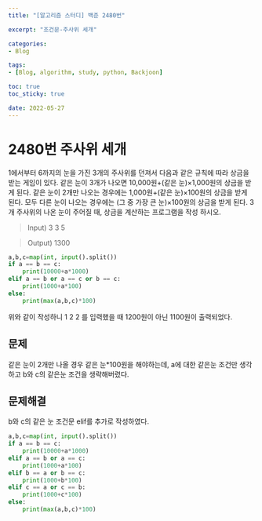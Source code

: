 ```yaml
--- 
title: "[알고리즘 스터디] 백준 2480번" 

excerpt: "조건문-주사위 세개" 

categories: 
- Blog 

tags: 
- [Blog, algorithm, study, python, Backjoon]

toc: true
toc_sticky: true

date: 2022-05-27
--- 
```


# 2480번 주사위 세개
1에서부터 6까지의 눈을 가진 3개의 주사위를 던져서 다음과 같은 규칙에 따라 상금을 받는 게임이 있다. 
같은 눈이 3개가 나오면 10,000원+(같은 눈)×1,000원의 상금을 받게 된다. 
같은 눈이 2개만 나오는 경우에는 1,000원+(같은 눈)×100원의 상금을 받게 된다. 
모두 다른 눈이 나오는 경우에는 (그 중 가장 큰 눈)×100원의 상금을 받게 된다.
3개 주사위의 나온 눈이 주어질 때, 상금을 계산하는 프로그램을 작성 하시오.

> Input) 3 3 5

> Output) 1300

```python 
a,b,c=map(int, input().split())
if a == b == c:
    print(10000+a*1000)
elif a == b or a == c or b == c:
    print(1000+a*100)
else:
    print(max(a,b,c)*100)
```

위와 같이 작성하니 1 2 2 를 입력했을 때 1200원이 아닌 1100원이 출력되었다.

## 문제
같은 눈이 2개만 나올 경우 같은 눈*100원을 해야하는데, a에 대한 같은눈 조건만 생각하고 b와 c의 같은눈 조건을 생략해버렸다.
## 문제해결
b와 c의 같은 눈 조건문 elif를 추가로 작성하였다.

```python
a,b,c=map(int, input().split())
if a == b == c:
    print(10000+a*1000)
elif a == b or a == c:
    print(1000+a*100)
elif b == a or b == c:
    print(1000+b*100)
elif c == a or c == b:
    print(1000+c*100)
else:
    print(max(a,b,c)*100)
```